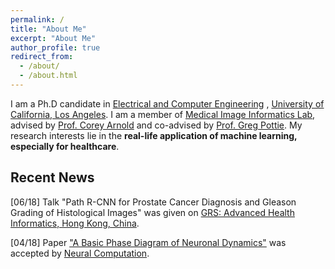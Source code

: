 ```yaml
---
permalink: /
title: "About Me"
excerpt: "About Me"
author_profile: true
redirect_from: 
  - /about/
  - /about.html
---
```


I am a Ph.D candidate in [Electrical and Computer Engineering](https://www.ee.ucla.edu/) 
, [University of California, Los Angeles](http://www.ucla.edu/). I am a member of
 [Medical Image Informatics Lab](https://www.mii.ucla.edu/), advised by [Prof. Corey Arnold](https://www.mii.ucla.edu/people/cwarnold/)
 and co-advised by [Prof. Greg Pottie](http://www.seas.ucla.edu/~pottie/). My research interests lie in the
 __real-life application of machine learning, especially for healthcare__.

## Recent News
[06/18] Talk "Path R-CNN for Prostate Cancer Diagnosis and Gleason Grading of Histological Images" was given on [GRS: Advanced Health Informatics, Hong Kong, China](https://www.grc.org/advanced-health-informatics-grs-conference/2018/).

[04/18] Paper ["A Basic Phase Diagram of Neuronal Dynamics"](https://www.mitpressjournals.org/doi/abs/10.1162/neco_a_01103)
 was accepted by [Neural Computation](https://www.mitpressjournals.org/loi/neco).